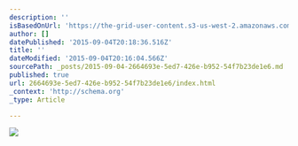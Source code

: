 ```yaml
---
description: ''
isBasedOnUrl: 'https://the-grid-user-content.s3-us-west-2.amazonaws.com/3f130ac4-2785-4c0f-81df-65ab86affee5.gif'
author: []
datePublished: '2015-09-04T20:18:36.516Z'
title: ''
dateModified: '2015-09-04T20:16:04.566Z'
sourcePath: _posts/2015-09-04-2664693e-5ed7-426e-b952-54f7b23de1e6.md
published: true
url: 2664693e-5ed7-426e-b952-54f7b23de1e6/index.html
_context: 'http://schema.org'
_type: Article

---
```

![](https://the-grid-user-content.s3-us-west-2.amazonaws.com/3f130ac4-2785-4c0f-81df-65ab86affee5.gif)